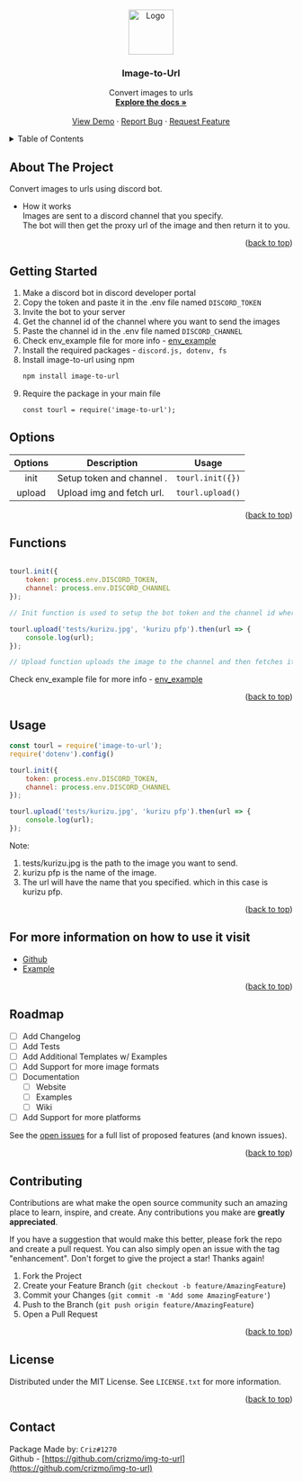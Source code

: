 <a name="readme-top"></a>

<br />
<div align="center">
  <a href="https://github.com/crizmo/img-to-url">
    <img src="https://cdn.discordapp.com/attachments/910210865683386408/1058270655625314344/Untitled_design.png" alt="Logo" width="80" height="80">
  </a>

  <h3 align="center">Image-to-Url</h3>

  <p align="center">
    Convert images to urls
    <br />
    <a href="https://github.com/crizmo/img-to-url"><strong>Explore the docs »</strong></a>
    <br />
    <br />
    <a href="https://github.com/crizmo/img-to-url">View Demo</a>
    ·
    <a href="https://github.com/crizmo/img-to-url/issues">Report Bug</a>
    ·
    <a href="https://github.com/crizmo/img-to-url/issues">Request Feature</a>
  </p>
</div>
    

<!-- TABLE OF CONTENTS -->
<details>
  <summary>Table of Contents</summary>
  <ol>
    <li>
      <a href="#about-the-project">About The Project</a>
    </li>
    <li>
      <a href="#getting-started">Getting Started</a>
      <ul>
        <li><a href='#options'>Options</a></li>
        <li><a href="#functions">Functions</a></li>
        <li><a href="#usage">Usage</a></li>
      </ul>
    </li>
    <li><a href="#roadmap">Roadmap</a></li>
    <li><a href="#contributing">Contributing</a></li>
    <li><a href="#license">License</a></li>
    <li><a href="#contact">Contact</a></li>
  </ol>
</details>


<!-- ABOUT THE PROJECT -->
## About The Project

Convert images to urls using discord bot. 
- How it works <br>
Images are sent to a discord channel that you specify. <br>
The bot will then get the proxy url of the image and then return it to you. <br>

<p align="right">(<a href="#readme-top">back to top</a>)</p>

## Getting Started

1. Make a discord bot in discord developer portal
2. Copy the token and paste it in the .env file named `DISCORD_TOKEN`
3. Invite the bot to your server
4. Get the channel id of the channel where you want to send the images
5. Paste the channel id in the .env file named `DISCORD_CHANNEL`
6. Check env_example file for more info - <a href="/tests/.env_example">env_example</a>
7. Install the required packages - `discord.js, dotenv, fs`
8. Install image-to-url using npm <br>
   ```sh
   npm install image-to-url
   ```
9. Require the package in your main file <br>
   ```JS
   const tourl = require('image-to-url');
   ```

## Options

| **Options** | **Description**      | **Usage**          |
| :---------: | -------------------- | ------------------ |
|    init    | Setup token and channel . | `tourl.init({})` |
|   upload   | Upload img and fetch url. | `tourl.upload()` |

<p align="right">(<a href="#readme-top">back to top</a>)</p>

## Functions

```javascript

tourl.init({
    token: process.env.DISCORD_TOKEN,
    channel: process.env.DISCORD_CHANNEL
});

// Init function is used to setup the bot token and the channel id where the images will be sent

tourl.upload('tests/kurizu.jpg', 'kurizu pfp').then(url => {
    console.log(url);
});

// Upload function uploads the image to the channel and then fetches its url
```
Check env_example file for more info - <a href="/tests/.env_example">env_example</a>

<p align="right">(<a href="#readme-top">back to top</a>)</p>

## Usage

```javascript
const tourl = require('image-to-url');
require('dotenv').config()

tourl.init({
    token: process.env.DISCORD_TOKEN,
    channel: process.env.DISCORD_CHANNEL
});

tourl.upload('tests/kurizu.jpg', 'kurizu pfp').then(url => {
    console.log(url);
});
```

Note: 
1. tests/kurizu.jpg is the path to the image you want to send. <br>
2. kurizu pfp is the name of the image. <br>
3. The url will have the name that you specified. which in this case is kurizu pfp. <br>

<p align="right">(<a href="#readme-top">back to top</a>)</p>


## For more information on how to use it visit

- [Github](https://github.com/crizmo/img-to-url)
- [Example](https://github.com/crizmo/img-to-url/tree/main/tests)

<p align="right">(<a href="#readme-top">back to top</a>)</p>

## Roadmap

- [ ] Add Changelog
- [ ] Add Tests
- [ ] Add Additional Templates w/ Examples
- [ ] Add Support for more image formats
- [ ] Documentation
    - [ ] Website
    - [ ] Examples
    - [ ] Wiki
- [ ] Add Support for more platforms

See the [open issues](https://github.com/crizmo/img-to-url/issues) for a full list of proposed features (and known issues).

<p align="right">(<a href="#readme-top">back to top</a>)</p>

## Contributing

Contributions are what make the open source community such an amazing place to learn, inspire, and create. Any contributions you make are **greatly appreciated**.

If you have a suggestion that would make this better, please fork the repo and create a pull request. You can also simply open an issue with the tag "enhancement".
Don't forget to give the project a star! Thanks again!

1. Fork the Project
2. Create your Feature Branch (`git checkout -b feature/AmazingFeature`)
3. Commit your Changes (`git commit -m 'Add some AmazingFeature'`)
4. Push to the Branch (`git push origin feature/AmazingFeature`)
5. Open a Pull Request

<p align="right">(<a href="#readme-top">back to top</a>)</p>


<!-- LICENSE -->
## License

Distributed under the MIT License. See `LICENSE.txt` for more information.
<p align="right">(<a href="#readme-top">back to top</a>)</p>

## Contact
Package Made by: `Criz#1270` <br>
Github - [https://github.com/crizmo/img-to-url](https://github.com/crizmo/img-to-url)